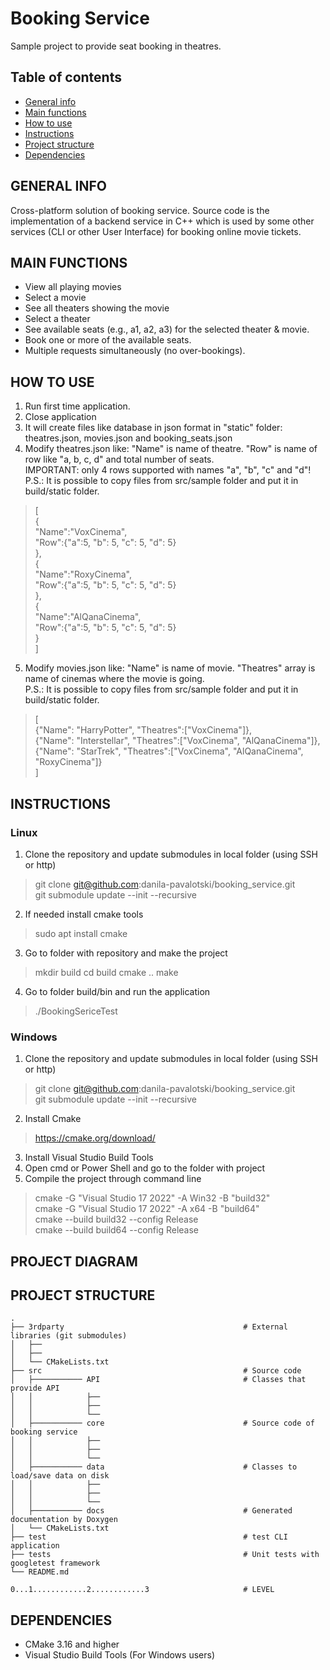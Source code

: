 # Booking Service

Sample project to provide seat booking in theatres. 

## Table of contents
* [General info](#general-info)
* [Main functions](#main-functions)
* [How to use](#how-to-use)
* [Instructions](#instructions)
* [Project structure](#project-structure)
* [Dependencies](#dependencies)

## GENERAL INFO

Cross-platform solution of booking service. Source code is the implementation of a backend service in C++ which is used by some other services (CLI or other User Interface) for booking online movie tickets.

## MAIN FUNCTIONS

* View all playing movies
* Select a movie
* See all theaters showing the movie
* Select a theater
* See available seats (e.g., a1, a2, a3) for the selected theater & movie.
* Book one or more of the available seats.
* Multiple requests simultaneously (no over-bookings).

## HOW TO USE
1. Run first time application.
2. Close application
3. It will create files like database in json format in "static" folder: theatres.json, movies.json and booking_seats.json
4. Modify theatres.json like: "Name" is name of theatre. "Row" is name of row like "a, b, c, d" and total number of seats.\
IMPORTANT: only 4 rows supported with names "a", "b", "c" and "d"!\
P.S.: It is possible to copy files from src/sample folder and put it in build/static folder.

> [\
>   {\
>     "Name":"VoxCinema",\
>     "Row":{"a":5, "b": 5, "c": 5, "d": 5}\
>   }, \
>   {\
>     "Name":"RoxyCinema",\
>     "Row":{"a":5, "b": 5, "c": 5, "d": 5}\
>   },\
>   {\
>     "Name":"AlQanaCinema",\
>     "Row":{"a":5, "b": 5, "c": 5, "d": 5}\
>   }\
> ]

5. Modify movies.json like: "Name" is name of movie. "Theatres" array is name of cinemas where the movie is going.\
P.S.: It is possible to copy files from src/sample folder and put it in build/static folder.

> [\
> {"Name": "HarryPotter", "Theatres":["VoxCinema"]},\
> {"Name": "Interstellar", "Theatres":["VoxCinema", "AlQanaCinema"]},\
> {"Name": "StarTrek", "Theatres":["VoxCinema", "AlQanaCinema", "RoxyCinema"]}\
> ]



## INSTRUCTIONS

### Linux 

1. Clone the repository and update submodules in local folder (using SSH or http)
  > git clone git@github.com:danila-pavalotski/booking_service.git\
  > git submodule update --init --recursive

2. If needed install cmake tools
> sudo apt install cmake

3. Go to folder with repository and make the project
> mkdir build
> cd build
> cmake ..
> make

4. Go to folder build/bin and run the application
> ./BookingSericeTest

### Windows 

1. Clone the repository and update submodules in local folder (using SSH or http)
  > git clone git@github.com:danila-pavalotski/booking_service.git\
  > git submodule update --init --recursive

2. Install Cmake
  > https://cmake.org/download/

3. Install Visual Studio Build Tools
4. Open cmd or Power Shell and go to the folder with project
5. Compile the project through command line
  > cmake -G "Visual Studio 17 2022" -A Win32 -B "build32"\
  > cmake -G "Visual Studio 17 2022" -A x64 -B "build64"\
  > cmake --build build32 --config Release\
  > cmake --build build64 --config Release

## PROJECT DIAGRAM


## PROJECT STRUCTURE
    .
    ├── 3rdparty                                        # External libraries (git submodules)
    │   ├──
    │   ├──
    │   └── CMakeLists.txt                      
    ├── src                                             # Source code 
    │   ├─────────── API                                # Classes that provide API 
    │   │            ├── 
    │   │            ├──
    │   │            └──
    │   ├─────────── core                               # Source code of booking service
    │   │            ├──
    │   │            ├──
    │   │            └──
    │   ├─────────── data                               # Classes to load/save data on disk
    │   │            ├──
    │   │            ├──
    │   │            └──
    │   ├─────────── docs                               # Generated documentation by Doxygen
    │   └── CMakeLists.txt
    ├── test                                            # test CLI application
    ├── tests                                           # Unit tests with googletest framework
    └── README.md
    
    0...1............2............3                     # LEVEL

## DEPENDENCIES
* CMake 3.16 and higher
* Visual Studio Build Tools (For Windows users)
